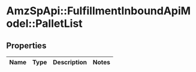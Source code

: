 # AmzSpApi::FulfillmentInboundApiModel::PalletList

## Properties
Name | Type | Description | Notes
------------ | ------------- | ------------- | -------------

